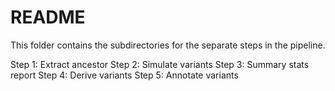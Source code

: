 # README
This folder contains the subdirectories for the separate steps in the pipeline.

Step 1: Extract ancestor
Step 2: Simulate variants
Step 3: Summary stats report
Step 4: Derive variants
Step 5: Annotate variants
